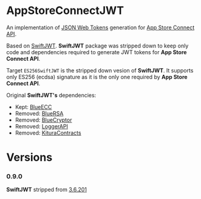 # AppStoreConnectJWT

An implementation of [JSON Web Tokens](https://tools.ietf.org/html/rfc7519) generation 
for [App Store Connect API](https://developer.apple.com/documentation/appstoreconnectapi).

Based on [SwiftJWT](https://github.com/Kitura/Swift-JWT). 
**SwiftJWT** package was stripped down to keep only code and dependencies required
to generate JWT tokens for **App Store Connect API**.

Target `ES256SwiftJWT` is the stripped down vesion of **SwiftJWT**. 
It supports only ES256 (ecdsa) signature as it is the only one required by **App Store Connect API**.

Original **SwiftJWT's** dependencies:
* Kept: [BlueECC](https://github.com/Kitura/BlueECC.git)
* Removed: [BlueRSA](https://github.com/Kitura/BlueRSA.git)
* Removed: [BlueCryptor](https://github.com/Kitura/BlueCryptor.git)
* Removed: [LoggerAPI](https://github.com/Kitura/LoggerAPI.git)
* Removed: [KituraContracts](https://github.com/Kitura/KituraContracts.git)

# Versions

### 0.9.0

**SwiftJWT** stripped from [3.6.201](https://github.com/Kitura/Swift-JWT/releases/tag/3.6.201)
